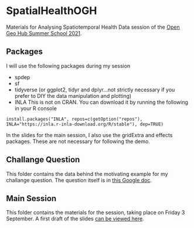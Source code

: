 # SpatialHealthOGH
Materials for Analysing Spatiotemporal Health Data session of the [Open Geo Hub Summer School 2021](https://opengeohub.org/summer_school_2021).

## Packages
I will use the following packages during my session
- spdep
- sf
- tidyverse (or ggplot2, tidyr and dplyr...not strictly necessary if you prefer to DIY the data manipulation and plotting)
- INLA This is not on CRAN. You can download it by running the following in your R console

```{r}
install.packages("INLA", repos=c(getOption("repos"), INLA="https://inla.r-inla-download.org/R/stable"), dep=TRUE)
```
In the slides for the main session, I also use the gridExtra and effects packages. These are not necessary for following the demo. 


## Challange Question
This folder contains the data behind the motivating example for my challange question. The question itself is in [this Google doc]( https://docs.google.com/document/d/1QfuvSjX6iL9ZTCmFsBeCakB3nEIJExd4RmDFjSKIcOc/edit?usp=sharing).


## Main Session 
This folder contains the materials for the session, taking place on Friday 3 September. A first draft of the slides [can be viewed here](https://bit.ly/3krot0i).
